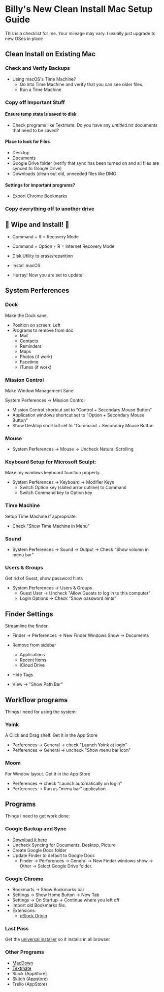 # Billy's New Clean Install Mac Setup Guide

This is a checklist for me. Your mileage may vary. I usually just upgrade to new OSes in place


## Clean Install on Existing Mac

### Check and Verify Backups

- Using macOS's Time Machine?
	- Go into Time Machine and verify that you can see older files.
	- Run a Time Machine 

### Copy off Important Stuff

#### Ensure temp state is saved to disk

- Check programs like Textmate. Do you have any *untitled.txt* documents that need to be saved?

#### Place to look for Files

- Desktop
- Documents
- Google Drive folder (verify that sync has been turned on and all files are synced to Google Drive)
- Downloads (clean out old, unneeded files like DMG

#### Settings for important programs?

- Export Chrome Bookmarks

### Copy everything off to another drive


## 🎉 Wipe and Install! 🎉

- Command + R = Recovery Mode
- Command + Option + R = Internet Recovery Mode

- Disk Utility to erase/reparition
- Install macOS
- Hurray! Now you are set to update!

## System Perferences

### Dock

Make the Dock sane.

- Position on screen: Left
- Programs to remove from doc
  - Mail
  - Contacts
  - Reminders
  - Maps
  - Photos (if work)
  - Facetime
  - iTunes (if work)

### Mission Control

Make Window Management Sane.

System Perferences -> Mission Control

- Mission Control shortcut set to "Control + Secondary Mouse Button"
- Application windows shortcut set to "Option + Secondary Mouse Button"
- Show Desktop shortcut set to "Command + Secondary Mouse Button

### Mouse

- System Perferences -> Mouse -> Uncheck Natural Scrolling

### Keyboard Setup for Microsoft Sculpt:

Make my windows keyboard function properly.

- System Perferences -> Keyboard -> Modifier Keys
  - Switch Option key (slated arror outline) to Command
  - Switch Command key to Option key

### Time Machine

Setup Time Machine if appropriate.

- Check "Show Time Machine in Menu"


### Sound

- System Perferences -> Sound -> Output -> Check "Show volumn in menu bar"

### Users & Groups

Get rid of Guest, show password hints

- System Perferences -> Users & Groups
  - Guest User -> Uncheck "Allow Guests to log in to this computer" 
  - Login Options -> Check "Show password hints"
 

## Finder Settings

Streamline the finder.

- Finder -> Perferences -> New Finder Windows Show -> Documents
- Remove from sidebar
  - Applications
  - Recent Items
  - iCloud Drive
- Hide Tags

- View -> "Show Path Bar"

## Workflow programs

Things I need for using the system:

### Yoink

A Click and Drag shelf. Get it in the App Store

- Perferences -> General -> check "Launch Yoink at login"
- Perferences -> General -> uncheck "Show menu bar icon"

### Moom
For Window layout. Get it in the App Store

- Perferences -> check "Launch automatically on login"
- Perferences -> Run as "menu bar" application


## Programs

Things I need to get work done:

### Google Backup and Sync

- [Download it here](https://www.google.com/drive/download/thankyou/)
- Uncheck Syncing for Documents, Desktop, Picture
- Create Google Docs folder
- Update Finder to default to Google Docs
  - Finder -> Perferences -> General -> New Finder windows show -> Other -> Select Google Drive folder.

### Google Chrome

- Bookmarts -> Show Bookmarks bar
- Settings -> Show Home Button -> New Tab
- Settings -> On Startup -> Continue where you left off
- Import old Bookmarks file.
- Extensions:
  - [uBlock Origin](https://chrome.google.com/webstore/detail/ublock-origin/cjpalhdlnbpafiamejdnhcphjbkeiagm) 


### Last Pass

Get the [universal installer](https://lastpass.com/download/cdn/lpmacosx.zip) so it installs in all browser

### Other Programs
- [MacDown](https://macdown.uranusjr.com/)
- [Textmate](https://macromates.com/download)
- Slack (AppStore)
- Skitch (Appstore)
- Trello (AppStore)
 
